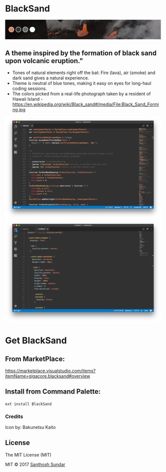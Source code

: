 # BlackSand
![ScreenShot](/assets/banner-1.jpg)
## A theme inspired by the formation of black sand upon volcanic eruption."

* Tones of natural elements right off the bat: Fire (lava), air (smoke) and dark sand gives a natural experience.
* Theme is neutral of blue tones, making it easy on eyes for long-haul coding sessions.
* The colors picked from a real-life photograph taken by a resident of Hawaii Island - https://en.wikipedia.org/wiki/Black_sand#/media/File:Black_Sand_Forming.jpg

![ScreenShot](/assets/screenshot-1.png)
![ScreenShot](/assets/screenshot-2.png)

# Get BlackSand

## From MarketPlace:

https://marketplace.visualstudio.com/items?itemName=gigacore.blacksand#overview

## Install from Command Palette:

```ext install BlackSand```


### Credits

Icon by: Bakunetsu Kaito

## License
The MIT License (MIT)

MIT © 2017 [Santhosh Sundar](http://gigacore.in)